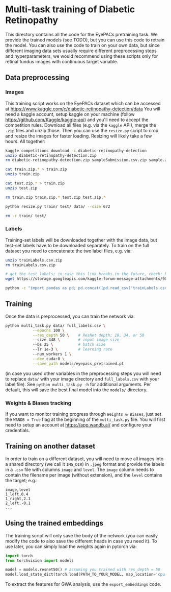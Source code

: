 # Multi-task training of Diabetic Retinopathy

This directory contains all the code for the EyePACs pretraining task. We provide the trained models (see TODO), but you can use this code to retrain the model. You can also use the code to train on your own data, but since different imaging data sets usually require different preprocessing steps and hyperparameters, we would recommend using these scripts only for retinal fundus images with continuous target variable.

## Data preprocessing


### Images
This training script works on the EyePACs dataset which can be accessed at https://www.kaggle.com/c/diabetic-retinopathy-detection/data You will need a kaggle account, setup kaggle on your machine (follow https://github.com/Kaggle/kaggle-api) and you'll need to accept the competition rules.
Download all files (e.g. via the `kaggle` API), merge the `.zip` files and unzip those. Then you can use the `resize.py` script to crop and resize the images for faster loading. Resizing will likely take a few hours. All together:
```bash
kaggle competitions download -c diabetic-retinopathy-detection
unzip diabetic-retinopathy-detection.zip
rm diabetic-retinopathy-detection.zip sampleSubmission.csv.zip sample.zip

cat train.zip.* > train.zip
unzip train.zip

cat test.zip.* > train.zip
unzip test.zip

rm train.zip train.zip.* test.zip test.zip.*

python resize.py train/ test/ data/ --size 672

rm -r train/ test/
```

### Labels
Training-set labels will be downloaded together with the image data, but test-set labels have to be downloaded separately. To train on the full dataset you need to concatenate the two label files, e.g. via:
```bash
unzip trainLabels.csv.zip
rm trainLabels.csv.zip

# get the test labels; in case this link breaks in the future, check: https://www.kaggle.com/c/diabetic-retinopathy-detection/discussion/16149
wget https://storage.googleapis.com/kaggle-forum-message-attachments/90528/2877/retinopathy_solution.csv

python -c "import pandas as pd; pd.concat([pd.read_csv('trainLabels.csv'), pd.read_csv('retinopathy_solution.csv').drop('Usage', 1)]).to_csv('full_labels.csv', index=False)"
```

## Training

Once the data is preprocessed, you can train the network via:

```bash
python multi_task.py data/ full_labels.csv \
            --epochs 100 \
            --res_depth 50 \    # ResNet depth; 18, 34, or 50
            --size 448 \        # input image size
            --bs 25 \           # batch size
            --lr 1e-3 \         # learning rate
            --num_workers 1 \
            --dev cuda:0 \
            --save_path models/eyepacs_pretrained.pt
```

(in case you used other variables in the preprocessing steps you will need to replace `data/` with your image directory and `full_labels.csv` with your label file).
See `python multi_task.py -h` for additional arguments.
Per default, this will save the best final model into the `models/` directory.

### Weights & Biases tracking

If you want to monitor training progress through `Weights & Biases`, just set the `WANDB = True` flag at the beginning of the `multi_task.py` file. You will first need to setup an account at https://app.wandb.ai/ and configure your credentials.

## Training on another dataset

In order to train on a different dataset, you will need to move all images into a shared directory (we call it `IMG_DIR`) in `.jpeg` format  and provide the labels in a `.csv` file with columns `image` and `level`. The `image` column needs to contain the filename per image (without extension), and the `level` contains the target; e.g.:
```
image,level
1_left,0.4
1_right,2.1
2_left,-0.1
...
```

## Using the trained embeddings

The training script will only save the body of the network (you can easily modify the code to also save the different heads in case you need it). To use later, you can simply load the weights again in pytorch via:

```python
import torch
from torchvision import models

model = models.resnet50() # assuming you trained with res_depth = 50
model.load_state_dict(torch.load(PATH_TO_YOUR_MODEL, map_location='cpu'))
```

To extract the features for GWA analysis, use the `export_embeddings` code.
